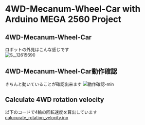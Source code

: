 # 4WD-Mecanum-Wheel-Car with Arduino MEGA 2560 Project

## 4WD-Mecanum-Wheel-Car
ロボットの外見はこんな感じです  
![S__12615690](https://user-images.githubusercontent.com/52307432/95597225-518e2700-0a89-11eb-81f1-0473708fec3a.jpg)

## 4WD-Mecanum-Wheel-Car動作確認
きちんと動いていることが確認出来ます
![動作確認-min](https://user-images.githubusercontent.com/52307432/95655488-acd02000-0b42-11eb-8ba2-dfdf6b34564a.gif)

## Calculate 4WD rotation velocity
以下のコードで4輪の回転速度を算出しています  
[calucurate_rotation_velocity.ino](https://github.com/Ramune6110/4WD-Mecanum-Wheel-Car/blob/main/Arduino/calucurate_rotation_velocity.ino)

